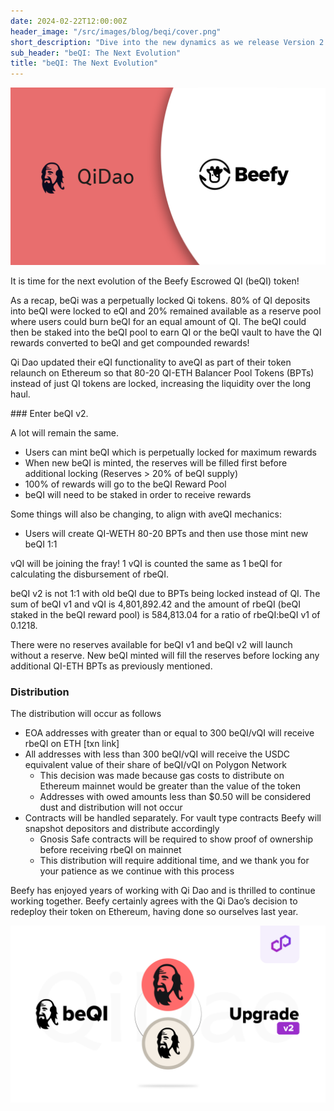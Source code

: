 ```yaml
---
date: 2024-02-22T12:00:00Z
header_image: "/src/images/blog/beqi/cover.png"
short_description: "Dive into the new dynamics as we release Version 2 of our Beefy-escrowed QI token."
sub_header: "beQI: The Next Evolution"
title: "beQI: The Next Evolution"
---
```


![](/src/images/blog/beqi/cover.png)

It is time for the next evolution of the Beefy Escrowed QI (beQI) token!

As a recap, beQi was a perpetually locked Qi tokens.  80% of QI deposits into beQI were locked to eQI and 20% remained available as a reserve pool where users could burn beQI for an equal amount of QI. The beQI could then be staked into the beQI pool to earn QI or the beQI vault to have the QI rewards converted to beQI and get compounded rewards!

Qi Dao updated their eQI functionality to aveQI as  part of their token relaunch on Ethereum so that 80-20 QI-ETH Balancer Pool Tokens (BPTs)  instead of just QI tokens are locked, increasing the liquidity over the long haul.

### Enter beQI v2.

A lot will remain the same.
* Users can mint beQI which is perpetually locked for maximum rewards
* When new beQI is minted, the reserves will be filled first before additional locking (Reserves > 20% of beQI supply)
* 100% of rewards will go to the beQI Reward Pool
* beQI will need to be staked in order to receive rewards

Some things will also be changing, to align with aveQI mechanics:
* Users will create QI-WETH 80-20 BPTs and then use those mint new beQI 1:1

vQI will be joining the fray!  1 vQI is counted the same as 1 beQI for calculating the disbursement of rbeQI.

beQI v2 is not 1:1 with old beQI due to BPTs being locked instead of QI.  The sum of beQI v1 and vQI is 4,801,892.42 and the amount of rbeQI (beQI staked in the beQI reward pool) is 584,813.04 for a ratio of rbeQI:beQI v1 of 0.1218.

There were no reserves available for beQI v1 and beQI v2 will launch without a reserve. New beQI minted will fill the reserves before locking any additional QI-ETH BPTs as previously mentioned.

### Distribution

The distribution will occur as follows
* EOA addresses with greater than or equal to  300 beQI/vQI will receive rbeQI on ETH [txn link]
* All addresses with less than 300 beQI/vQI will receive the USDC equivalent value of their share of beQI/vQI on Polygon Network
    * This decision was made because  gas costs to distribute on Ethereum mainnet would be greater than the value of the token
    * Addresses with owed amounts less than $0.50 will be considered dust and distribution will not occur
* Contracts will be handled separately. For vault type contracts Beefy will snapshot depositors and distribute accordingly
    * Gnosis Safe contracts will be required to show proof of ownership before receiving rbeQI on mainnet
    * This distribution will require additional time, and we thank you for your patience as we continue with this process

Beefy has enjoyed years of working with Qi Dao and is thrilled to continue working together. Beefy certainly agrees with the Qi Dao’s decision to redeploy their token on Ethereum, having done so ourselves last year.

![](/src/images/blog/beqi/upgrade.png)